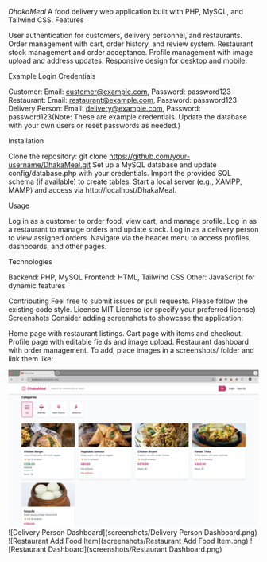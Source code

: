 *DhakaMeal*
A food delivery web application built with PHP, MySQL, and Tailwind CSS.
Features

User authentication for customers, delivery personnel, and restaurants.
Order management with cart, order history, and review system.
Restaurant stock management and order acceptance.
Profile management with image upload and address updates.
Responsive design for desktop and mobile.

Example Login Credentials

Customer: Email: customer@example.com, Password: password123
Restaurant: Email: restaurant@example.com, Password: password123
Delivery Person: Email: delivery@example.com, Password: password123(Note: These are example credentials. Update the database with your own users or reset passwords as needed.)

Installation

Clone the repository: git clone https://github.com/your-username/DhakaMeal.git
Set up a MySQL database and update config/database.php with your credentials.
Import the provided SQL schema (if available) to create tables.
Start a local server (e.g., XAMPP, MAMP) and access via http://localhost/DhakaMeal.

Usage

Log in as a customer to order food, view cart, and manage profile.
Log in as a restaurant to manage orders and update stock.
Log in as a delivery person to view assigned orders.
Navigate via the header menu to access profiles, dashboards, and other pages.

Technologies

Backend: PHP, MySQL
Frontend: HTML, Tailwind CSS
Other: JavaScript for dynamic features

Contributing
Feel free to submit issues or pull requests. Please follow the existing code style.
License
MIT License (or specify your preferred license)
Screenshots
Consider adding screenshots to showcase the application:

Home page with restaurant listings.
Cart page with items and checkout.
Profile page with editable fields and image upload.
Restaurant dashboard with order management. To add, place images in a screenshots/ folder and link them like:

![Home Page](screenshots/homepage.png)
![Delivery Person Dashboard](screenshots/Delivery Person Dashboard.png)
![Restaurant Add Food Item](screenshots/Restaurant Add Food Item.png)
![Restaurant Dashboard](screenshots/Restaurant Dashboard.png)

